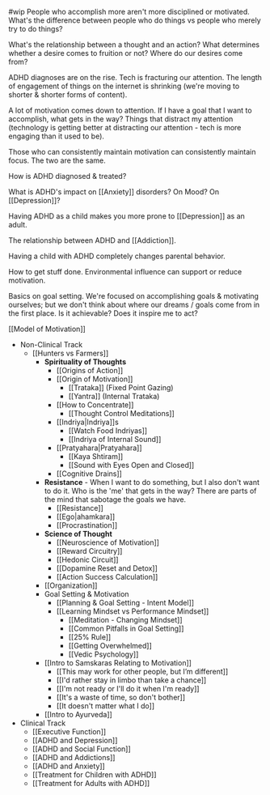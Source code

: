 #wip
People who accomplish more aren't more disciplined or motivated. What's the difference between people who do things vs people who merely try to do things?

What's the relationship between a thought and an action? What determines whether a desire comes to fruition or not? Where do our desires come from?

ADHD diagnoses are on the rise. Tech is fracturing our attention. The length of engagement of things on the internet is shrinking (we're moving to shorter & shorter forms of content).

A lot of motivation comes down to attention. If I have a goal that I want to accomplish, what gets in the way? Things that distract my attention (technology is getting better at distracting our attention - tech is more engaging than it used to be).

Those who can consistently maintain motivation can consistently maintain focus. The two are the same.

How is ADHD diagnosed & treated?

What is ADHD's impact on [[Anxiety]] disorders? On Mood? On [[Depression]]?

Having ADHD as a child makes you more prone to [[Depression]] as an adult.

The relationship between ADHD and [[Addiction]].

Having a child with ADHD completely changes parental behavior.

How to get stuff done. Environmental influence can support or reduce motivation.

Basics on goal setting. We're focused on accomplishing goals & motivating ourselves; but we don't think about where our dreams / goals come from in the first place.
Is it achievable? Does it inspire me to act?

[[Model of Motivation]]
- Non-Clinical Track
	- [[Hunters vs Farmers]]
		- **Spirituality of Thoughts**
			- [[Origins of Action]]
			- [[Origin of Motivation]]
				- [[Trataka]] (Fixed Point Gazing)
				- [[Yantra]] (Internal Trataka)
			- [[How to Concentrate]]
				- [[Thought Control Meditations]]
			- [[Indriya|Indriya]]s
				- [[Watch Food Indriyas]]
				- [[Indriya of Internal Sound]]
			- [[Pratyahara|Pratyahara]]
				- [[Kaya Shtiram]]
				- [[Sound with Eyes Open and Closed]]
			- [[Cognitive Drains]]
		- **Resistance** - When I want to do something, but I also don't want to do it. Who is the 'me' that gets in the way? There are parts of the mind that sabotage the goals we have.
			- [[Resistance]]
			- [[Ego|ahamkara]]
			- [[Procrastination]]
		- **Science of Thought**
			- [[Neuroscience of Motivation]]
			- [[Reward Circuitry]]
			- [[Hedonic Circuit]]
			- [[Dopamine Reset and Detox]]
			- [[Action Success Calculation]]
		- [[Organization]]
		- Goal Setting & Motivation
			- [[Planning & Goal Setting - Intent Model]]
			- [[Learning Mindset vs Performance Mindset]]
				- [[Meditation - Changing Mindset]]
				- [[Common Pitfalls in Goal Setting]]
				- [[25% Rule]]
				- [[Getting Overwhelmed]]
				- [[Vedic Psychology]]
		- [[Intro to Samskaras Relating to Motivation]]
			- [[This may work for other people, but I’m different]]
			- [[I'd rather stay in limbo than take a chance]]
			- [[I'm not ready or I'll do it when I'm ready]]
			- [[It's a waste of time, so don't bother]]
			- [[It doesn't matter what I do]]
		- [[Intro to Ayurveda]]
- Clinical Track
	- [[Executive Function]]
	- [[ADHD and Depression]]
	- [[ADHD and Social Function]]
	- [[ADHD and Addictions]]
	- [[ADHD and Anxiety]]
	- [[Treatment for Children with ADHD]]
	- [[Treatment for Adults with ADHD]]